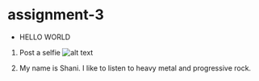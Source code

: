 # assignment-3

* HELLO WORLD


1. Post a selfie
![alt text][selfie]

[selfie]: file:///D:/thapa/Documents/Rowan/6th%20Semester/Modules/selfie.jpg

2. My name is Shani. I like to listen to heavy metal and progressive rock. 
